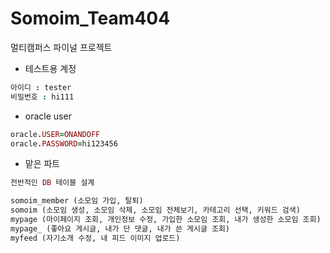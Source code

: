 # Somoim_Team404
멀티캠퍼스 파이널 프로젝트

* 테스트용 계정
```ruby
아이디 : tester
비밀번호 : hi111
```

* oracle user
```ruby
oracle.USER=ONANDOFF
oracle.PASSWORD=hi123456
```

* 맡은 파트
```ruby
전반적인 DB 테이블 설계

somoim_member (소모임 가입, 탈퇴)
somoim (소모임 생성, 소모임 삭제, 소모임 전체보기, 카테고리 선택, 키워드 검색)
mypage (마이페이지 조회, 개인정보 수정, 가입한 소모임 조회, 내가 생성한 소모임 조회)
mypage_ (좋아요 게시글, 내가 단 댓글, 내가 쓴 게시글 조회)
myfeed (자기소개 수정, 내 피드 이미지 업로드)
```


